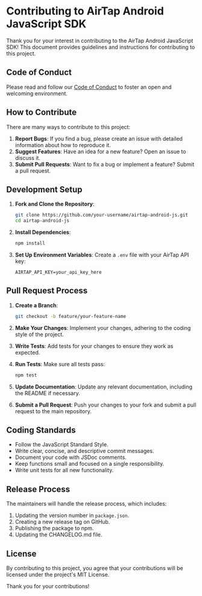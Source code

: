 # Contributing to AirTap Android JavaScript SDK

Thank you for your interest in contributing to the AirTap Android JavaScript SDK! This document provides guidelines and instructions for contributing to this project.

## Code of Conduct

Please read and follow our [Code of Conduct](CODE_OF_CONDUCT.md) to foster an open and welcoming environment.

## How to Contribute

There are many ways to contribute to this project:

1. **Report Bugs**: If you find a bug, please create an issue with detailed information about how to reproduce it.
2. **Suggest Features**: Have an idea for a new feature? Open an issue to discuss it.
3. **Submit Pull Requests**: Want to fix a bug or implement a feature? Submit a pull request.

## Development Setup

1. **Fork and Clone the Repository**:
   ```bash
   git clone https://github.com/your-username/airtap-android-js.git
   cd airtap-android-js
   ```

2. **Install Dependencies**:
   ```bash
   npm install
   ```

3. **Set Up Environment Variables**:
   Create a `.env` file with your AirTap API key:
   ```
   AIRTAP_API_KEY=your_api_key_here
   ```

## Pull Request Process

1. **Create a Branch**:
   ```bash
   git checkout -b feature/your-feature-name
   ```

2. **Make Your Changes**: Implement your changes, adhering to the coding style of the project.

3. **Write Tests**: Add tests for your changes to ensure they work as expected.

4. **Run Tests**: Make sure all tests pass:
   ```bash
   npm test
   ```

5. **Update Documentation**: Update any relevant documentation, including the README if necessary.

6. **Submit a Pull Request**: Push your changes to your fork and submit a pull request to the main repository.

## Coding Standards

- Follow the JavaScript Standard Style.
- Write clear, concise, and descriptive commit messages.
- Document your code with JSDoc comments.
- Keep functions small and focused on a single responsibility.
- Write unit tests for all new functionality.

## Release Process

The maintainers will handle the release process, which includes:

1. Updating the version number in `package.json`.
2. Creating a new release tag on GitHub.
3. Publishing the package to npm.
4. Updating the CHANGELOG.md file.

## License

By contributing to this project, you agree that your contributions will be licensed under the project's MIT License.

Thank you for your contributions!
